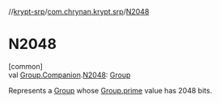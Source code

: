 //[krypt-srp](../../index.md)/[com.chrynan.krypt.srp](index.md)/[N2048](-n2048.md)

# N2048

[common]\
val [Group.Companion](-group/-companion/index.md).[N2048](-n2048.md): [Group](-group/index.md)

Represents a [Group](-group/index.md) whose [Group.prime](-group/prime.md) value has 2048 bits.
